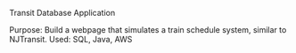 Transit Database Application

Purpose: Build a webpage that simulates a train schedule system, similar to NJTransit.
Used: SQL, Java, AWS
